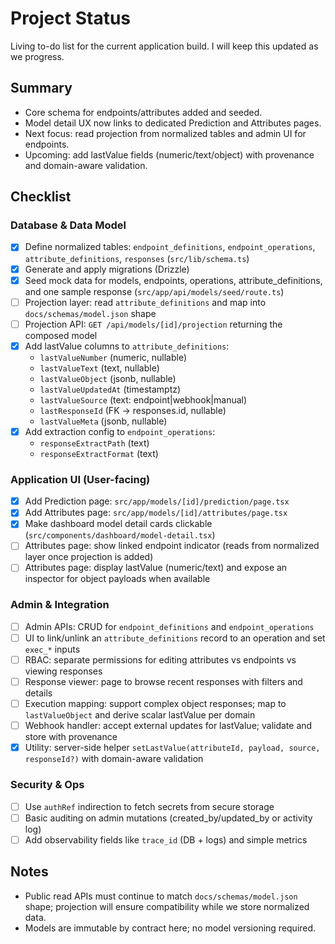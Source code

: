 # Project Status

Living to-do list for the current application build. I will keep this updated as we progress.

## Summary
- Core schema for endpoints/attributes added and seeded.
- Model detail UX now links to dedicated Prediction and Attributes pages.
- Next focus: read projection from normalized tables and admin UI for endpoints.
- Upcoming: add lastValue fields (numeric/text/object) with provenance and domain-aware validation.

## Checklist

### Database & Data Model
- [x] Define normalized tables: `endpoint_definitions`, `endpoint_operations`, `attribute_definitions`, `responses` (`src/lib/schema.ts`)
- [x] Generate and apply migrations (Drizzle)
- [x] Seed mock data for models, endpoints, operations, attribute_definitions, and one sample response (`src/app/api/models/seed/route.ts`)
- [ ] Projection layer: read `attribute_definitions` and map into `docs/schemas/model.json` shape
- [ ] Projection API: `GET /api/models/[id]/projection` returning the composed model
- [x] Add lastValue columns to `attribute_definitions`:
  - `lastValueNumber` (numeric, nullable)
  - `lastValueText` (text, nullable)
  - `lastValueObject` (jsonb, nullable)
  - `lastValueUpdatedAt` (timestamptz)
  - `lastValueSource` (text: endpoint|webhook|manual)
  - `lastResponseId` (FK → responses.id, nullable)
  - `lastValueMeta` (jsonb, nullable)
- [x] Add extraction config to `endpoint_operations`:
  - `responseExtractPath` (text)
  - `responseExtractFormat` (text)

### Application UI (User-facing)
- [x] Add Prediction page: `src/app/models/[id]/prediction/page.tsx`
- [x] Add Attributes page: `src/app/models/[id]/attributes/page.tsx`
- [x] Make dashboard model detail cards clickable (`src/components/dashboard/model-detail.tsx`)
- [ ] Attributes page: show linked endpoint indicator (reads from normalized layer once projection is added)
- [ ] Attributes page: display lastValue (numeric/text) and expose an inspector for object payloads when available

### Admin & Integration
- [ ] Admin APIs: CRUD for `endpoint_definitions` and `endpoint_operations`
- [ ] UI to link/unlink an `attribute_definitions` record to an operation and set `exec_*` inputs
- [ ] RBAC: separate permissions for editing attributes vs endpoints vs viewing responses
- [ ] Response viewer: page to browse recent responses with filters and details
- [ ] Execution mapping: support complex object responses; map to `lastValueObject` and derive scalar lastValue per domain
- [ ] Webhook handler: accept external updates for lastValue; validate and store with provenance
- [x] Utility: server-side helper `setLastValue(attributeId, payload, source, responseId?)` with domain-aware validation

### Security & Ops
- [ ] Use `authRef` indirection to fetch secrets from secure storage
- [ ] Basic auditing on admin mutations (created_by/updated_by or activity log)
- [ ] Add observability fields like `trace_id` (DB + logs) and simple metrics

## Notes
- Public read APIs must continue to match `docs/schemas/model.json` shape; projection will ensure compatibility while we store normalized data.
- Models are immutable by contract here; no model versioning required.
